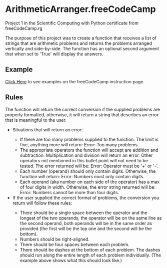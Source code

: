 # ArithmeticArranger.freeCodeCamp
 Project 1 in the Scientific Computing with Python certificate from freeCodeCamp.rg

The purpose of this project was to create a function that receives a list of strings that are arithmetic problems and returns the problems arranged vertically and side-by-side. The function has an optional second argument that when set to 'True' will display the answers. 

## Example
<a href = "https://www.freecodecamp.org/learn/scientific-computing-with-python/scientific-computing-with-python-projects/arithmetic-formatter">Click Here</a> to see examples on the freeCodeCamp instruction page. 

  ## Rules
The function will return the correct conversion if the supplied problems are properly formatted, otherwise, it will return a string that describes an error that is meaningful to the user.
<ul>
<li>Situations that will return an error:</li>
 <ul>
 <li>If there are too many problems supplied to the function. The limit is five, anything more will return: Error: Too many problems.</li>
 <li>The appropriate operators the function will accept are addition and subtraction. Multiplication and division will return an error. Other operators not mentioned in this bullet point will not need to be tested. The error returned will be: Error: Operator must be '+' or '-'.</li>
 <li>Each number (operand) should only contain digits. Otherwise, the function will return: Error: Numbers must only contain digits.</li>
 <li>Each operand (aka number on each side of the operator) has a max of four digits in width. Otherwise, the error string returned will be: Error: Numbers cannot be more than four digits.</li>
 </ul>
<li>If the user supplied the correct format of problems, the conversion you return will follow these rules:</li>
 <ul>
 <li>There should be a single space between the operator and the longest of the two operands, the operator will be on the same line as the second operand, both operands will be in the same order as provided (the first will be the top one and the second will be the bottom).</li>
 <li>Numbers should be right-aligned.</li>
  <li>There should be four spaces between each problem.</li>
 <li>There should be dashes at the bottom of each problem. The dashes should run along the entire length of each problem individually. (The example above shows what this should look like.)</li>
 </ul>
</ul>
